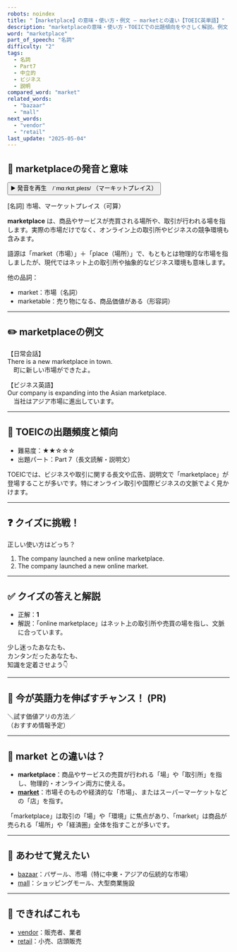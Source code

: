 ```yaml
---
robots: noindex
title: "【marketplace】の意味・使い方・例文 ― marketとの違い【TOEIC英単語】"
description: "marketplaceの意味・使い方・TOEICでの出題傾向をやさしく解説。例文・クイズ付きでmarketとの違いもわかりやすく学べます。"
word: "marketplace"
part_of_speech: "名詞"
difficulty: "2"
tags:
  - 名詞
  - Part7
  - 中立的
  - ビジネス
  - 説明
compared_word: "market"
related_words:
  - "bazaar"
  - "mall"
next_words:
  - "vendor"
  - "retail"
last_update: "2025-05-04"
---
```


## 🔰 marketplaceの発音と意味

<button class="play-audio" onclick="playTTS('marketplace')">
  <span class="play-audio-main">
    ▶️ 発音を再生　/ˈmɑːrkɪtˌpleɪs/
  </span>
  <span class="play-audio-sub">
    （マーキットプレイス）
  </span>
</button>

[名詞] 市場、マーケットプレイス（可算）

**marketplace** は、商品やサービスが売買される場所や、取引が行われる場を指します。実際の市場だけでなく、オンライン上の取引所やビジネスの競争環境も含みます。

語源は「market（市場）」＋「place（場所）」で、もともとは物理的な市場を指しましたが、現代ではネット上の取引所や抽象的なビジネス環境も意味します。

他の品詞：  
- market：市場（名詞）
- marketable：売り物になる、商品価値がある（形容詞）

---

## ✏️ marketplaceの例文

【日常会話】  
There is a new marketplace in town.  
　町に新しい市場ができたよ。

【ビジネス英語】  
Our company is expanding into the Asian marketplace.  
　当社はアジア市場に進出しています。

---

## 🎯 TOEICの出題頻度と傾向

- 難易度：★★☆☆☆
- 出題パート：Part 7（長文読解・説明文）

TOEICでは、ビジネスや取引に関する長文や広告、説明文で「marketplace」が登場することが多いです。特にオンライン取引や国際ビジネスの文脈でよく見かけます。

---

## ❓ クイズに挑戦！

正しい使い方はどっち？

1. The company launched a new online marketplace.  
2. The company launched a new online market.

---

## ✅ クイズの答えと解説

- 正解：**1**
- 解説：「online marketplace」はネット上の取引所や売買の場を指し、文脈に合っています。

少し迷ったあなたも、  
カンタンだったあなたも、  
知識を定着させよう👇️

---

## 🚀 今が英語力を伸ばすチャンス！ (PR)

<div class="info-center">
＼試す価値アリの方法／<br>  
（おすすめ情報予定）
</div>

---

## 🤔  market との違いは？

- **marketplace**：商品やサービスの売買が行われる「場」や「取引所」を指し、物理的・オンライン両方に使える。
- **[market](/market)**：市場そのものや経済的な「市場」、またはスーパーマーケットなどの「店」を指す。

「marketplace」は取引の「場」や「環境」に焦点があり、「market」は商品が売られる「場所」や「経済圏」全体を指すことが多いです。

---

## 🧩 あわせて覚えたい

- [bazaar](/bazaar)：バザール、市場（特に中東・アジアの伝統的な市場）
- [mall](/mall)：ショッピングモール、大型商業施設

---

## 📖 できればこれも

- [vendor](/vendor)：販売者、業者
- [retail](/retail)：小売、店頭販売

<!-- cvid: aid10_bid19 -->

